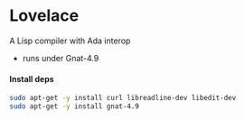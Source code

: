 # Lovelace
A Lisp compiler with Ada interop

- runs under Gnat-4.9

#### Install deps

```bash
sudo apt-get -y install curl libreadline-dev libedit-dev
sudo apt-get -y install gnat-4.9
```
